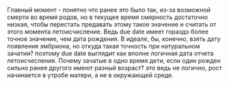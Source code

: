 Главный момент - понятно что ранее это было так, из-за возможной смерти во время родов, но в текущее время смерность достаточно низкая, чтобы перестать предавать этому такое значение и считать от этого момента летоисчисление. Ведь due date имеет гораздо более точное значение, чем дата рождения. В идеале, бы, конечно, взять дату появления эмбриона, но откуда такая точность при натуральном зачатии? поэтому due date выглядит как вполне логичная дата отчета летоисчесления. Почему зачатые в одно время дети, если один рожден сильно ранее другого имеют разный возраст? это ведь не логично, рост начинается в утробе матери, а не в окружающей среде.